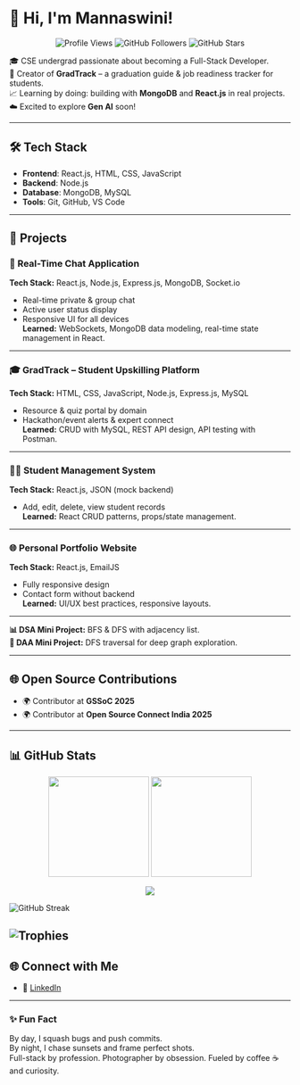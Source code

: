 # 👋 Hi, I'm Mannaswini!  

<p align="center">
  <img src="https://komarev.com/ghpvc/?username=imannaswini&color=blue" alt="Profile Views" />
  <img src="https://img.shields.io/github/followers/imannaswini?label=Followers&style=social" alt="GitHub Followers" />
  <img src="https://img.shields.io/github/stars/imannaswini?label=Stars&style=social" alt="GitHub Stars" />
</p>

🎓 CSE undergrad passionate about becoming a Full-Stack Developer.  
🧠 Creator of **GradTrack** – a graduation guide & job readiness tracker for students.  
📈 Learning by doing: building with **MongoDB** and **React.js** in real projects.  
☁️ Excited to explore **Gen AI** soon!  

---

## 🛠 Tech Stack
- **Frontend**: React.js, HTML, CSS, JavaScript  
- **Backend**: Node.js  
- **Database**: MongoDB, MySQL  
- **Tools**: Git, GitHub, VS Code  

---

## 📂 Projects

### 💬 Real-Time Chat Application
**Tech Stack:** React.js, Node.js, Express.js, MongoDB, Socket.io  
- Real-time private & group chat  
- Active user status display  
- Responsive UI for all devices  
**Learned:** WebSockets, MongoDB data modeling, real-time state management in React.

---

### 🎓 GradTrack – Student Upskilling Platform
**Tech Stack:** HTML, CSS, JavaScript, Node.js, Express.js, MySQL  
- Resource & quiz portal by domain  
- Hackathon/event alerts & expert connect  
**Learned:** CRUD with MySQL, REST API design, API testing with Postman.

---

### 🧑‍🎓 Student Management System
**Tech Stack:** React.js, JSON (mock backend)  
- Add, edit, delete, view student records  
**Learned:** React CRUD patterns, props/state management.

---

### 🌐 Personal Portfolio Website
**Tech Stack:** React.js, EmailJS  
- Fully responsive design  
- Contact form without backend  
**Learned:** UI/UX best practices, responsive layouts.

---

**📊 DSA Mini Project:** BFS & DFS with adjacency list.  
**🧠 DAA Mini Project:** DFS traversal for deep graph exploration.

---
## 🌐 Open Source Contributions
- 🌍 Contributor at **GSSoC 2025**  
- 🌍 Contributor at **Open Source Connect India 2025**  

---

## 📊 GitHub Stats

<p align="center">
  <img src="https://github-readme-stats.vercel.app/api?username=imannaswini&show_icons=true&theme=github_dark" height="180em" />
  <img src="https://github-readme-stats.vercel.app/api/top-langs/?username=imannaswini&layout=compact&theme=github_dark" height="180em" />
</p>

<p align="center">
  <img src="https://github-readme-activity-graph.vercel.app/graph?username=imannaswini&theme=github-compact" />
</p>

![GitHub Streak](https://streak-stats.demolab.com?user=imannaswini&theme=radical&hide_border=false)

 ![Trophies](https://github-profile-trophy.vercel.app/?username=imannaswini&theme=radical&no-frame=true&margin-w=5)  
---

## 🌐 Connect with Me
- 💼 [LinkedIn](https://www.linkedin.com/in/mannaswini-p-a-4b4343291?utm_source=share&utm_campaign=share_via&utm_content=profile&utm_medium=android_app)  

---

### ✨ Fun Fact
By day, I squash bugs and push commits.  
By night, I chase sunsets and frame perfect shots.  
Full-stack by profession. Photographer by obsession. Fueled by coffee ☕ and curiosity.
